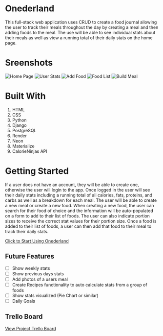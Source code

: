 # Onederland

This full-stack web application uses CRUD to create a food journal allowing the user to track their meals throughout the day by creating a meal and then adding foods to the meal. The use will be able to see individual stats about their meals as well as view a running total of their daily stats on the home page.

# Sreenshots

![Home Page](https://i.imgur.com/nIQks7u.png)
![User Stats](https://i.imgur.com/dag6x4T.png)
![Add Food](https://i.imgur.com/fiebEhn.png)
![Food List](https://i.imgur.com/0LEku4e.png)
![Build Meal](https://i.imgur.com/pzZplJO.png)

# Built With

1. HTML
2. CSS
3. Python
4. Django
5. PostgreSQL
6. Render
7. Neon
8. Materialize
9. CalorieNinjas API

# Getting Started

If a user does not have an account, they will be able to create one, otherwise the user will login to the app. Once logged in the user will see their daily stats including a running total of all calories, fats, proteins, and carbs as well as a breakdown for each meal. The user will be able to create a new meal or create a new food. When creating a new food, the user can search for their food of choice and the information will be auto-populated on a form to add to their list of foods. The user can also indicate portion sizes to receive the correct stat values for their portion size. Once a food is added to their list of foods, a user can then add that food to their meal to track their daily stats.

[Click to Start Using Onederland](<(https://onederland.onrender.com)>)

## Future Features

- [ ] Show weekly stats
- [ ] Show previous days stats
- [ ] Add photos of a users meal
- [ ] Create Recipes functionality to auto calculate stats from a group of foods
- [ ] Show stats visualized (Pie Chart or similar)
- [ ] Daily Goals

## Trello Board

[View Project Trello Board](https://trello.com/b/CctT555K/calorie-counter)
